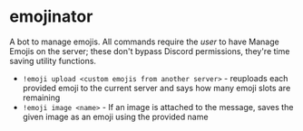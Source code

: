 emojinator
==========

A bot to manage emojis. All commands require the *user* to have Manage Emojis on the server; these don't bypass Discord permissions, they're time saving utility functions.

* `!emoji upload <custom emojis from another server>` - reuploads each provided emoji to the current server and says how many emoji slots are remaining
* `!emoji image <name>` - If an image is attached to the message, saves the given image as an emoji using the provided name
